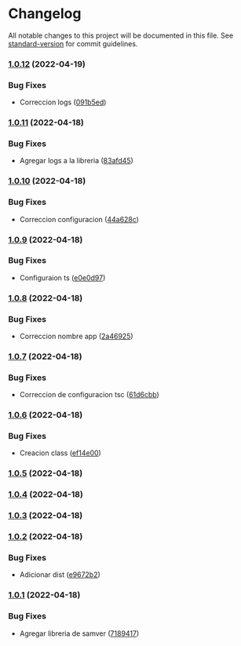 # Changelog

All notable changes to this project will be documented in this file. See [standard-version](https://github.com/conventional-changelog/standard-version) for commit guidelines.

### [1.0.12](https://github.com/furthz/securityws/compare/v1.0.11...v1.0.12) (2022-04-19)


### Bug Fixes

* Correccion logs ([091b5ed](https://github.com/furthz/securityws/commit/091b5edfbfceeb006d74949fe1ff30d8ab870697))

### [1.0.11](https://github.com/furthz/securityws/compare/v1.0.10...v1.0.11) (2022-04-18)


### Bug Fixes

* Agregar logs a la libreria ([83afd45](https://github.com/furthz/securityws/commit/83afd4577d0039e23e3459741801d5ba6146dcb7))

### [1.0.10](https://github.com/furthz/securityws/compare/v1.0.9...v1.0.10) (2022-04-18)


### Bug Fixes

* Correccion configuracion ([44a628c](https://github.com/furthz/securityws/commit/44a628c6272e88370771372bfce194997b28e168))

### [1.0.9](https://github.com/furthz/securityws/compare/v1.0.8...v1.0.9) (2022-04-18)


### Bug Fixes

* Configuraion ts ([e0e0d97](https://github.com/furthz/securityws/commit/e0e0d97dfd089f50597eb6735b9e690750c5ef03))

### [1.0.8](https://github.com/furthz/securityws/compare/v1.0.7...v1.0.8) (2022-04-18)


### Bug Fixes

* Correccion nombre app ([2a46925](https://github.com/furthz/securityws/commit/2a46925729cac5f598361f54cab25d03fa7440f8))

### [1.0.7](https://github.com/furthz/securityws/compare/v1.0.6...v1.0.7) (2022-04-18)


### Bug Fixes

* Correccion de configuracion tsc ([61d6cbb](https://github.com/furthz/securityws/commit/61d6cbbdddeca65e17722d82c2f78250743a1970))

### [1.0.6](https://github.com/furthz/securityws/compare/v1.0.5...v1.0.6) (2022-04-18)


### Bug Fixes

* Creacion class ([ef14e00](https://github.com/furthz/securityws/commit/ef14e0069a06033284a1ec79bbfa90b69bdc6804))

### [1.0.5](https://github.com/furthz/securityws/compare/v1.0.4...v1.0.5) (2022-04-18)

### [1.0.4](https://github.com/furthz/securityws/compare/v1.0.3...v1.0.4) (2022-04-18)

### [1.0.3](https://github.com/furthz/securityws/compare/v1.0.2...v1.0.3) (2022-04-18)

### [1.0.2](https://github.com/furthz/securityws/compare/v1.0.1...v1.0.2) (2022-04-18)


### Bug Fixes

* Adicionar dist ([e9672b2](https://github.com/furthz/securityws/commit/e9672b2fb066adbbca15c0f73789124d6f21b384))

### [1.0.1](https://github.com/furthz/securityws/compare/v1.0.0...v1.0.1) (2022-04-18)


### Bug Fixes

* Agregar libreria de samver ([7189417](https://github.com/furthz/securityws/commit/71894175d1bd98209b6985618256433cf99bd6a9))
